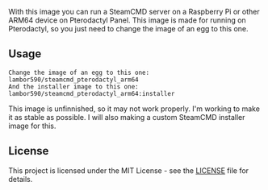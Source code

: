 With this image you can run a SteamCMD server on a Raspberry Pi or other ARM64 device on Pterodactyl Panel.
This image is made for running on Pterodactyl, so you just need to change the image of an egg to this one.


## Usage

```
Change the image of an egg to this one: lambor590/steamcmd_pterodactyl_arm64
And the installer image to this one: lambor590/steamcmd_pterodactyl_arm64:installer
```

This image is unfinnished, so it may not work properly.
I'm working to make it as stable as possible.
I will also making a custom SteamCMD installer image for this.

## License

This project is licensed under the MIT License - see the [LICENSE](LICENSE) file for details.
